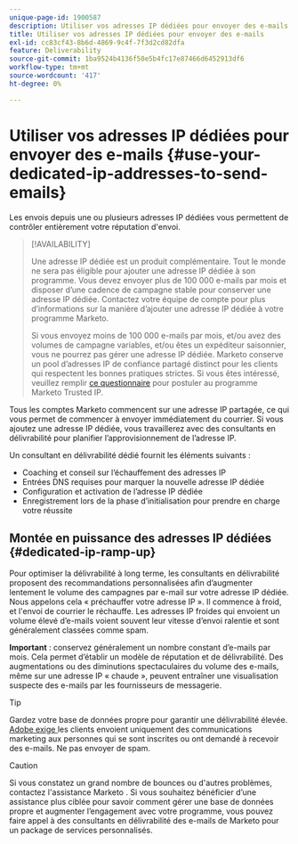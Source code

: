 ```yaml
---
unique-page-id: 1900587
description: Utiliser vos adresses IP dédiées pour envoyer des e-mails - Documents Marketo - Documentation du produit
title: Utiliser vos adresses IP dédiées pour envoyer des e-mails
exl-id: cc83cf43-8b6d-4869-9c4f-7f3d2cd82dfa
feature: Deliverability
source-git-commit: 1ba9524b4136f50e5b4fc17e87466d6452913df6
workflow-type: tm+mt
source-wordcount: '417'
ht-degree: 0%

---
```


# Utiliser vos adresses IP dédiées pour envoyer des e-mails {#use-your-dedicated-ip-addresses-to-send-emails}

Les envois depuis une ou plusieurs adresses IP dédiées vous permettent de contrôler entièrement votre réputation d&#39;envoi.

>[!AVAILABILITY]
>
>Une adresse IP dédiée est un produit complémentaire. Tout le monde ne sera pas éligible pour ajouter une adresse IP dédiée à son programme. Vous devez envoyer plus de 100 000 e-mails par mois et disposer d’une cadence de campagne stable pour conserver une adresse IP dédiée. Contactez votre équipe de compte pour plus d’informations sur la manière d’ajouter une adresse IP dédiée à votre programme Marketo.
>
>Si vous envoyez moins de 100 000 e-mails par mois, et/ou avez des volumes de campagne variables, et/ou êtes un expéditeur saisonnier, vous ne pourrez pas gérer une adresse IP dédiée. Marketo conserve un pool d’adresses IP de confiance partagé distinct pour les clients qui respectent les bonnes pratiques strictes. Si vous êtes intéressé, veuillez remplir [ce questionnaire](https://na-sjg.marketo.com/lp/marketoprivacydemo/Trusted-IP-Sending-Range-Program.html) pour postuler au programme Marketo Trusted IP.

Tous les comptes Marketo commencent sur une adresse IP partagée, ce qui vous permet de commencer à envoyer immédiatement du courrier. Si vous ajoutez une adresse IP dédiée, vous travaillerez avec des consultants en délivrabilité pour planifier l’approvisionnement de l’adresse IP.

Un consultant en délivrabilité dédié fournit les éléments suivants :

* Coaching et conseil sur l’échauffement des adresses IP
* Entrées DNS requises pour marquer la nouvelle adresse IP dédiée
* Configuration et activation de l’adresse IP dédiée
* Enregistrement lors de la phase d’initialisation pour prendre en charge votre réussite

## Montée en puissance des adresses IP dédiées {#dedicated-ip-ramp-up}

Pour optimiser la délivrabilité à long terme, les consultants en délivrabilité proposent des recommandations personnalisées afin d’augmenter lentement le volume des campagnes par e-mail sur votre adresse IP dédiée. Nous appelons cela « préchauffer votre adresse IP ». Il commence à froid, et l&#39;envoi de courrier le réchauffe. Les adresses IP froides qui envoient un volume élevé d’e-mails voient souvent leur vitesse d’envoi ralentie et sont généralement classées comme spam.

**Important** : conservez généralement un nombre constant d’e-mails par mois. Cela permet d’établir un modèle de réputation et de délivrabilité. Des augmentations ou des diminutions spectaculaires du volume des e-mails, même sur une adresse IP « chaude », peuvent entraîner une visualisation suspecte des e-mails par les fournisseurs de messagerie.

>[!TIP]
>
>Gardez votre base de données propre pour garantir une délivrabilité élevée. [Adobe exige ](https://www.adobe.com/fr/legal/terms/aup.html) les clients envoient uniquement des communications marketing aux personnes qui se sont inscrites ou ont demandé à recevoir des e-mails. Ne pas envoyer de spam.

>[!CAUTION]
>
>Si vous constatez un grand nombre de bounces ou d&#39;autres problèmes, contactez l&#39;assistance Marketo [](https://nation.marketo.com/t5/Support/ct-p/Support). Si vous souhaitez bénéficier d’une assistance plus ciblée pour savoir comment gérer une base de données propre et augmenter l’engagement avec votre programme, vous pouvez faire appel à des consultants en délivrabilité des e-mails de Marketo pour un package de services personnalisés.
